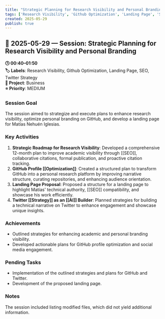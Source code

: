```yaml
---
title: "Strategic Planning for Research Visibility and Personal Branding"
tags: ['Research Visibility', 'Github Optimization', 'Landing Page', 'SEO', 'Twitter Strategy']
created: 2025-05-29
publish: true
---
```


## 📅 2025-05-29 — Session: Strategic Planning for Research Visibility and Personal Branding

**🕒 00:40–01:50**  
**🏷️ Labels**: Research Visibility, Github Optimization, Landing Page, SEO, Twitter Strategy  
**📂 Project**: Business  
**⭐ Priority**: MEDIUM  


### Session Goal
The session aimed to strategize and execute plans to enhance research visibility, optimize personal branding on GitHub, and develop a landing page for Matías Nehuén Iglesias.

### Key Activities
1. **Strategic Roadmap for Research Visibility**: Developed a comprehensive 12-month plan to improve academic visibility through [[SEO]], collaborative citations, formal publication, and proactive citation tracking.
2. **GitHub Profile [[Optimization]]**: Created a structured plan to transform GitHub into a personal research platform by improving narrative structure, curating repositories, and enhancing audience orientation.
3. **Landing Page Proposal**: Proposed a structure for a landing page to highlight Matías' technical authority, [[SEO]] compatibility, and showcase his work efficiently.
4. **Twitter [[Strategy]] as an [[AI]] Builder**: Planned strategies for building a technical narrative on Twitter to enhance engagement and showcase unique insights.

### Achievements
- Outlined strategies for enhancing academic and personal branding visibility.
- Developed actionable plans for GitHub profile optimization and social media engagement.

### Pending Tasks
- Implementation of the outlined strategies and plans for GitHub and Twitter.
- Development of the proposed landing page.

### Notes
The session included listing modified files, which did not yield additional information.
